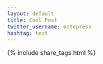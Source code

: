 ```yaml
---
layout: default
title: Cool Post
twitter_username: octopress
hashtag: test
---
```


{% include share_tags.html %}
